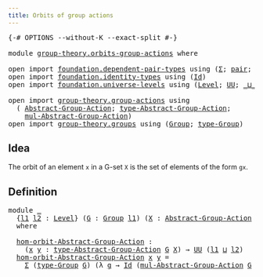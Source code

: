 ```yaml
---
title: Orbits of group actions
---
```


<pre class="Agda"><a id="49" class="Symbol">{-#</a> <a id="53" class="Keyword">OPTIONS</a> <a id="61" class="Pragma">--without-K</a> <a id="73" class="Pragma">--exact-split</a> <a id="87" class="Symbol">#-}</a>

<a id="92" class="Keyword">module</a> <a id="99" href="group-theory.orbits-group-actions.html" class="Module">group-theory.orbits-group-actions</a> <a id="133" class="Keyword">where</a>

<a id="140" class="Keyword">open</a> <a id="145" class="Keyword">import</a> <a id="152" href="foundation.dependent-pair-types.html" class="Module">foundation.dependent-pair-types</a> <a id="184" class="Keyword">using</a> <a id="190" class="Symbol">(</a><a id="191" href="foundation-core.dependent-pair-types.html#515" class="Record">Σ</a><a id="192" class="Symbol">;</a> <a id="194" href="foundation-core.dependent-pair-types.html#588" class="InductiveConstructor">pair</a><a id="198" class="Symbol">;</a> <a id="200" href="foundation-core.dependent-pair-types.html#605" class="Field">pr1</a><a id="203" class="Symbol">;</a> <a id="205" href="foundation-core.dependent-pair-types.html#617" class="Field">pr2</a><a id="208" class="Symbol">)</a>
<a id="210" class="Keyword">open</a> <a id="215" class="Keyword">import</a> <a id="222" href="foundation.identity-types.html" class="Module">foundation.identity-types</a> <a id="248" class="Keyword">using</a> <a id="254" class="Symbol">(</a><a id="255" href="foundation-core.identity-types.html#1767" class="Datatype">Id</a><a id="257" class="Symbol">)</a>
<a id="259" class="Keyword">open</a> <a id="264" class="Keyword">import</a> <a id="271" href="foundation.universe-levels.html" class="Module">foundation.universe-levels</a> <a id="298" class="Keyword">using</a> <a id="304" class="Symbol">(</a><a id="305" href="Agda.Primitive.html#597" class="Postulate">Level</a><a id="310" class="Symbol">;</a> <a id="312" href="foundation-core.universe-levels.html#235" class="Primitive">UU</a><a id="314" class="Symbol">;</a> <a id="316" href="Agda.Primitive.html#810" class="Primitive Operator">_⊔_</a><a id="319" class="Symbol">)</a>

<a id="322" class="Keyword">open</a> <a id="327" class="Keyword">import</a> <a id="334" href="group-theory.group-actions.html" class="Module">group-theory.group-actions</a> <a id="361" class="Keyword">using</a>
  <a id="369" class="Symbol">(</a> <a id="371" href="group-theory.group-actions.html#1205" class="Function">Abstract-Group-Action</a><a id="392" class="Symbol">;</a> <a id="394" href="group-theory.group-actions.html#1514" class="Function">type-Abstract-Group-Action</a><a id="420" class="Symbol">;</a>
    <a id="426" href="group-theory.group-actions.html#1993" class="Function">mul-Abstract-Group-Action</a><a id="451" class="Symbol">)</a>
<a id="453" class="Keyword">open</a> <a id="458" class="Keyword">import</a> <a id="465" href="group-theory.groups.html" class="Module">group-theory.groups</a> <a id="485" class="Keyword">using</a> <a id="491" class="Symbol">(</a><a id="492" href="group-theory.groups.html#2745" class="Function">Group</a><a id="497" class="Symbol">;</a> <a id="499" href="group-theory.groups.html#2988" class="Function">type-Group</a><a id="509" class="Symbol">)</a>
</pre>
## Idea

The orbit of an element `x` in a G-set `X` is the set of elements of the form `gx`.

## Definition

<pre class="Agda"><a id="633" class="Keyword">module</a> <a id="640" href="group-theory.orbits-group-actions.html#640" class="Module">_</a>
  <a id="644" class="Symbol">{</a><a id="645" href="group-theory.orbits-group-actions.html#645" class="Bound">l1</a> <a id="648" href="group-theory.orbits-group-actions.html#648" class="Bound">l2</a> <a id="651" class="Symbol">:</a> <a id="653" href="Agda.Primitive.html#597" class="Postulate">Level</a><a id="658" class="Symbol">}</a> <a id="660" class="Symbol">(</a><a id="661" href="group-theory.orbits-group-actions.html#661" class="Bound">G</a> <a id="663" class="Symbol">:</a> <a id="665" href="group-theory.groups.html#2745" class="Function">Group</a> <a id="671" href="group-theory.orbits-group-actions.html#645" class="Bound">l1</a><a id="673" class="Symbol">)</a> <a id="675" class="Symbol">(</a><a id="676" href="group-theory.orbits-group-actions.html#676" class="Bound">X</a> <a id="678" class="Symbol">:</a> <a id="680" href="group-theory.group-actions.html#1205" class="Function">Abstract-Group-Action</a> <a id="702" href="group-theory.orbits-group-actions.html#661" class="Bound">G</a> <a id="704" href="group-theory.orbits-group-actions.html#648" class="Bound">l2</a><a id="706" class="Symbol">)</a>
  <a id="710" class="Keyword">where</a>

  <a id="719" href="group-theory.orbits-group-actions.html#719" class="Function">hom-orbit-Abstract-Group-Action</a> <a id="751" class="Symbol">:</a>
    <a id="757" class="Symbol">(</a><a id="758" href="group-theory.orbits-group-actions.html#758" class="Bound">x</a> <a id="760" href="group-theory.orbits-group-actions.html#760" class="Bound">y</a> <a id="762" class="Symbol">:</a> <a id="764" href="group-theory.group-actions.html#1514" class="Function">type-Abstract-Group-Action</a> <a id="791" href="group-theory.orbits-group-actions.html#661" class="Bound">G</a> <a id="793" href="group-theory.orbits-group-actions.html#676" class="Bound">X</a><a id="794" class="Symbol">)</a> <a id="796" class="Symbol">→</a> <a id="798" href="foundation-core.universe-levels.html#235" class="Primitive">UU</a> <a id="801" class="Symbol">(</a><a id="802" href="group-theory.orbits-group-actions.html#645" class="Bound">l1</a> <a id="805" href="Agda.Primitive.html#810" class="Primitive Operator">⊔</a> <a id="807" href="group-theory.orbits-group-actions.html#648" class="Bound">l2</a><a id="809" class="Symbol">)</a>
  <a id="813" href="group-theory.orbits-group-actions.html#719" class="Function">hom-orbit-Abstract-Group-Action</a> <a id="845" href="group-theory.orbits-group-actions.html#845" class="Bound">x</a> <a id="847" href="group-theory.orbits-group-actions.html#847" class="Bound">y</a> <a id="849" class="Symbol">=</a>
    <a id="855" href="foundation-core.dependent-pair-types.html#515" class="Record">Σ</a> <a id="857" class="Symbol">(</a><a id="858" href="group-theory.groups.html#2988" class="Function">type-Group</a> <a id="869" href="group-theory.orbits-group-actions.html#661" class="Bound">G</a><a id="870" class="Symbol">)</a> <a id="872" class="Symbol">(λ</a> <a id="875" href="group-theory.orbits-group-actions.html#875" class="Bound">g</a> <a id="877" class="Symbol">→</a> <a id="879" href="foundation-core.identity-types.html#1767" class="Datatype">Id</a> <a id="882" class="Symbol">(</a><a id="883" href="group-theory.group-actions.html#1993" class="Function">mul-Abstract-Group-Action</a> <a id="909" href="group-theory.orbits-group-actions.html#661" class="Bound">G</a> <a id="911" href="group-theory.orbits-group-actions.html#676" class="Bound">X</a> <a id="913" href="group-theory.orbits-group-actions.html#875" class="Bound">g</a> <a id="915" href="group-theory.orbits-group-actions.html#845" class="Bound">x</a><a id="916" class="Symbol">)</a> <a id="918" href="group-theory.orbits-group-actions.html#847" class="Bound">y</a><a id="919" class="Symbol">)</a>
</pre>
